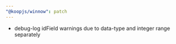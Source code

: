 ```yaml
---
"@koopjs/winnow": patch
---
```


- debug-log idField warnings due to data-type and integer range separately
